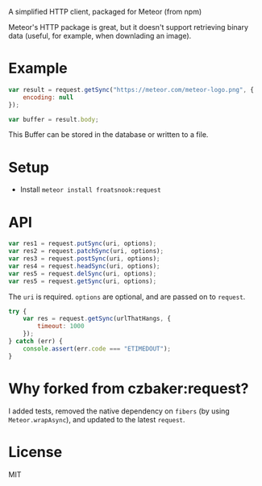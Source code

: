 A simplified HTTP client, packaged for Meteor (from npm)

Meteor's HTTP package is great, but it doesn't support retrieving binary data
(useful, for example, when downlading an image).

Example
=======

```javascript
var result = request.getSync("https://meteor.com/meteor-logo.png", {
    encoding: null
});

var buffer = result.body;
```

This Buffer can be stored in the database or written to a file.

Setup
=====
* Install `meteor install froatsnook:request`

API
===
```javascript
var res1 = request.putSync(uri, options);
var res2 = request.patchSync(uri, options);
var res3 = request.postSync(uri, options);
var res4 = request.headSync(uri, options);
var res5 = request.delSync(uri, options);
var res5 = request.getSync(uri, options);
```

The `uri` is required.  `options` are optional, and are passed on to
`request`.

```javascript
try {
    var res = request.getSync(urlThatHangs, {
        timeout: 1000
    });
} catch (err) {
    console.assert(err.code === "ETIMEDOUT");
}
```

Why forked from czbaker:request?
================================
I added tests, removed the native dependency on `fibers` (by using
`Meteor.wrapAsync`), and updated to the latest `request`.

License
=======
MIT

